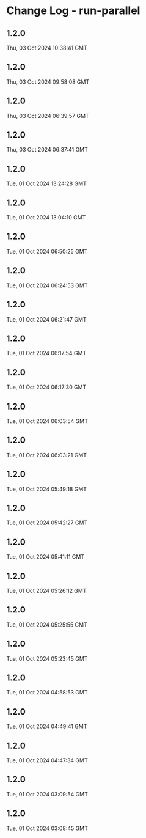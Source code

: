 # Change Log - run-parallel

<!-- This log was last generated on Thu, 03 Oct 2024 10:38:41 GMT and should not be manually modified. -->

<!-- Start content -->

## 1.2.0

Thu, 03 Oct 2024 10:38:41 GMT

## 1.2.0

Thu, 03 Oct 2024 09:58:08 GMT

## 1.2.0

Thu, 03 Oct 2024 06:39:57 GMT

## 1.2.0

Thu, 03 Oct 2024 06:37:41 GMT

## 1.2.0

Tue, 01 Oct 2024 13:24:28 GMT

## 1.2.0

Tue, 01 Oct 2024 13:04:10 GMT

## 1.2.0

Tue, 01 Oct 2024 06:50:25 GMT

## 1.2.0

Tue, 01 Oct 2024 06:24:53 GMT

## 1.2.0

Tue, 01 Oct 2024 06:21:47 GMT

## 1.2.0

Tue, 01 Oct 2024 06:17:54 GMT

## 1.2.0

Tue, 01 Oct 2024 06:17:30 GMT

## 1.2.0

Tue, 01 Oct 2024 06:03:54 GMT

## 1.2.0

Tue, 01 Oct 2024 06:03:21 GMT

## 1.2.0

Tue, 01 Oct 2024 05:49:18 GMT

## 1.2.0

Tue, 01 Oct 2024 05:42:27 GMT

## 1.2.0

Tue, 01 Oct 2024 05:41:11 GMT

## 1.2.0

Tue, 01 Oct 2024 05:26:12 GMT

## 1.2.0

Tue, 01 Oct 2024 05:25:55 GMT

## 1.2.0

Tue, 01 Oct 2024 05:23:45 GMT

## 1.2.0

Tue, 01 Oct 2024 04:58:53 GMT

## 1.2.0

Tue, 01 Oct 2024 04:49:41 GMT

## 1.2.0

Tue, 01 Oct 2024 04:47:34 GMT

## 1.2.0

Tue, 01 Oct 2024 03:09:54 GMT

## 1.2.0

Tue, 01 Oct 2024 03:08:45 GMT
